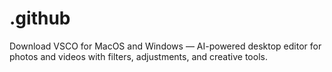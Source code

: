 # .github
Download VSCO for MacOS and Windows — AI-powered desktop editor for photos and videos with filters, adjustments, and creative tools.
